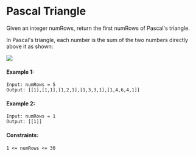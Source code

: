 # Pascal Triangle

Given an integer numRows, return the first numRows of Pascal's triangle.

In Pascal's triangle, each number is the sum of the two numbers directly above it as shown:

![](https://upload.wikimedia.org/wikipedia/commons/0/0d/PascalTriangleAnimated2.gif)

#### Example 1:
```
Input: numRows = 5
Output: [[1],[1,1],[1,2,1],[1,3,3,1],[1,4,6,4,1]]
```

#### Example 2:
```
Input: numRows = 1
Output: [[1]]
 ```

#### Constraints:
```
1 <= numRows <= 30
```
